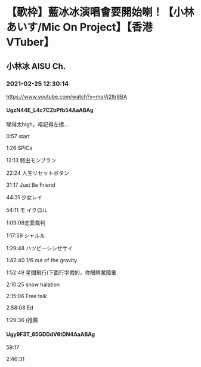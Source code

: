 # 【歌枠】藍冰冰演唱會要開始喇！【小林あいす/Mic On Project】【香港VTuber】

## 小林冰 AISU Ch. 

### 2021-02-25 12:30:14

https://www.youtube.com/watch?v=mqVj2ltr8BA

#### UgzN44E_L4c7CZbPfb54AaABAg

睇得太high，唔記得左標…

0:57 start 

1:26 SPiCa

12:13 弱虫モンブラン

22:24 人生リセットボタン

31:17 Just Be Friend

44:31 少女レイ

54:11 モ イクロル

1:09:08恋愛裁判

1:17:59 シャルル

1:29:48 ハツビ一シシせサイ

1:42:40 1/6 out of the gravity

1:52:49 星間飛行(下面行字假的，你眼睛業障重

2:10:25 snow halation

2:15:06 Free talk

2:58:08 Ed

1:29:36 (推薦



#### Ugy9F3T_85GDDdV6tDN4AaABAg

59:17

2:46:31

